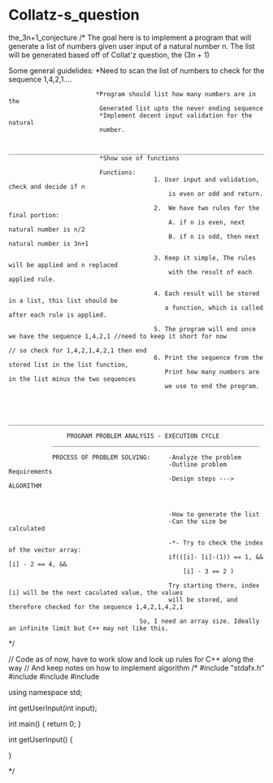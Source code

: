 # Collatz-s_question
the_3n+1_conjecture
/*
The goal here is to implement a program that 
will generate a list of numbers given user input 
of a natural number n. The list will be generated based
off of Collat'z question, the (3n + 1)

Some general guidelides:
							*Need to scan the list of numbers to check for the 
							sequence 1,4,2,1....
							
							*Program should list how many numbers are in the 
							 Generated list upto the never ending sequence
							 *Implement decent input validation for the natural
							 number.
							 
				_______________________________________________________________________			 
							 *Show use of functions
							 
							 Functions:
											1. User input and validation, check and decide if n 
												is even or odd and return.
											
											2.  We have two rules for the final portion:
												A. if n is even, next natural number is n/2
												B. if n is odd, then next natural number is 3n+1
											
											3. Keep it simple, The rules will be applied and n replaced
												with the result of each applied rule.
											
											4. Each result will be stored in a list, this list should be
											   a function, which is called after each rule is applied.
											   
											5. The program will end once we have the sequence 1,4,2,1 //need to keep it short for now
																									  // so check for 1,4,2,1,4,2,1 then end
											6. Print the sequence from the stored list in the list function, 
											   Print how many numbers are in the list minus the two sequences 
											   we use to end the program.
							
							 
							 
				_______________________________________________________________________			 
							 
					PROGRAM PROBLEM ANALYSIS - EXECUTION CYCLE
				_________________________________________________________
				
				PROCESS OF PROBLEM SOLVING:		-Analyze the problem
											    -Outline problem Requirements
												-Design steps ---> ALGORITHM
												

												
												-How to generate the list
												-Can the size be calculated

												-*- Try to check the index of the vector array:
												if(([i]- [i]-(1)) == 1, && [i] - 2 == 4, &&
													[i] - 3 == 2 )
												
												Try starting there, index [i] will be the next caculated value, the values 
												will be stored, and therefore checked for the sequence 1,4,2,1,4,2,1
												
										So, I need an array size. Ideally an infinite limit but C++ may not like this.

												
												
												
												
*/
















// Code as of now, have to work slow and look up rules for C++ along the way
// And keep notes on how to implement algorithm
/*
#include "stdafx.h"
#include <iostream>
#include <iomanip>
#include <string>

using namespace std;

int getUserInput(int input);


int main()
{
    return 0;
}

int getUserInput()
{






}











*/
